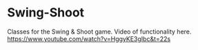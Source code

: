 # Swing-Shoot
Classes for the Swing & Shoot game. Video of functionality here. https://www.youtube.com/watch?v=HggyKE3gIbc&t=22s 
